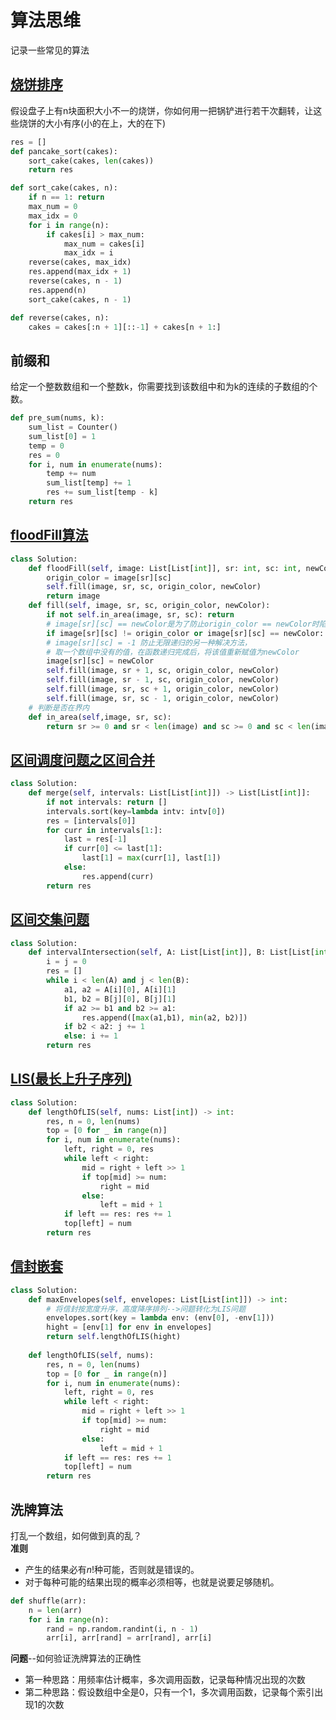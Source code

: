 # 算法思维
记录一些常见的算法

## [烧饼排序](https://leetcode-cn.com/problems/pancake-sorting/comments/)
假设盘子上有n块面积大小不一的烧饼，你如何用一把锅铲进行若干次翻转，让这些烧饼的大小有序(小的在上，大的在下)

```python
res = []
def pancake_sort(cakes):
    sort_cake(cakes, len(cakes))
    return res

def sort_cake(cakes, n):
    if n == 1: return
    max_num = 0
    max_idx = 0
    for i in range(n):
        if cakes[i] > max_num:
            max_num = cakes[i]
            max_idx = i
    reverse(cakes, max_idx)
    res.append(max_idx + 1)
    reverse(cakes, n - 1)
    res.append(n)
    sort_cake(cakes, n - 1)

def reverse(cakes, n):
    cakes = cakes[:n + 1][::-1] + cakes[n + 1:]
```

## 前缀和
给定一个整数数组和一个整数k，你需要找到该数组中和为k的连续的子数组的个数。

```python
def pre_sum(nums, k):
    sum_list = Counter()
    sum_list[0] = 1
    temp = 0
    res = 0
    for i, num in enumerate(nums):
        temp += num
        sum_list[temp] += 1
        res += sum_list[temp - k]
    return res
```

## [floodFill算法](https://leetcode-cn.com/problems/color-fill-lcci/)

```python
class Solution:
    def floodFill(self, image: List[List[int]], sr: int, sc: int, newColor: int) -> List[List[int]]:
        origin_color = image[sr][sc]
        self.fill(image, sr, sc, origin_color, newColor)
        return image
    def fill(self, image, sr, sc, origin_color, newColor):
        if not self.in_area(image, sr, sc): return
        # image[sr][sc] == newColor是为了防止origin_color == newColor时陷入无限递归
        if image[sr][sc] != origin_color or image[sr][sc] == newColor: return
        # image[sr][sc] = -1 防止无限递归的另一种解决方法，
        # 取一个数组中没有的值，在函数递归完成后，将该值重新赋值为newColor
        image[sr][sc] = newColor
        self.fill(image, sr + 1, sc, origin_color, newColor)
        self.fill(image, sr - 1, sc, origin_color, newColor)
        self.fill(image, sr, sc + 1, origin_color, newColor)
        self.fill(image, sr, sc - 1, origin_color, newColor)
    # 判断是否在界内
    def in_area(self,image, sr, sc):
        return sr >= 0 and sr < len(image) and sc >= 0 and sc < len(image[0])
```

## [区间调度问题之区间合并](https://leetcode-cn.com/problems/merge-intervals/)

```python
class Solution:
    def merge(self, intervals: List[List[int]]) -> List[List[int]]:
        if not intervals: return []
        intervals.sort(key=lambda intv: intv[0])
        res = [intervals[0]]
        for curr in intervals[1:]:
            last = res[-1]
            if curr[0] <= last[1]:
                last[1] = max(curr[1], last[1])
            else:
                res.append(curr)
        return res
```

## [区间交集问题](https://leetcode-cn.com/problems/interval-list-intersections/)

```python
class Solution:
    def intervalIntersection(self, A: List[List[int]], B: List[List[int]]) -> List[List[int]]:
        i = j = 0
        res = []
        while i < len(A) and j < len(B):
            a1, a2 = A[i][0], A[i][1]
            b1, b2 = B[j][0], B[j][1]
            if a2 >= b1 and b2 >= a1:
                res.append([max(a1,b1), min(a2, b2)])
            if b2 < a2: j += 1
            else: i += 1
        return res
```

## [LIS(最长上升子序列)](https://leetcode-cn.com/problems/longest-increasing-subsequence/)

```python
class Solution:
    def lengthOfLIS(self, nums: List[int]) -> int:
        res, n = 0, len(nums)
        top = [0 for _ in range(n)]
        for i, num in enumerate(nums):
            left, right = 0, res
            while left < right:
                mid = right + left >> 1
                if top[mid] >= num:
                    right = mid
                else:
                    left = mid + 1
            if left == res: res += 1
            top[left] = num
        return res
```

## [信封嵌套](https://leetcode-cn.com/problems/russian-doll-envelopes/)

```python
class Solution:
    def maxEnvelopes(self, envelopes: List[List[int]]) -> int:
        # 将信封按宽度升序，高度降序排列-->问题转化为LIS问题
        envelopes.sort(key = lambda env: (env[0], -env[1]))
        hight = [env[1] for env in envelopes]
        return self.lengthOfLIS(hight)
    
    def lengthOfLIS(self, nums):
        res, n = 0, len(nums)
        top = [0 for _ in range(n)]
        for i, num in enumerate(nums):
            left, right = 0, res
            while left < right:
                mid = right + left >> 1
                if top[mid] >= num:
                    right = mid
                else:
                    left = mid + 1
            if left == res: res += 1
            top[left] = num
        return res
```

## 洗牌算法
打乱一个数组，如何做到真的乱？\
**准则**
* 产生的结果必有$n!$种可能，否则就是错误的。
* 对于每种可能的结果出现的概率必须相等，也就是说要足够随机。

```python
def shuffle(arr):
    n = len(arr)
    for i in range(n):
        rand = np.random.randint(i, n - 1)
        arr[i], arr[rand] = arr[rand], arr[i]
```
**问题**--如何验证洗牌算法的正确性
* 第一种思路：用频率估计概率，多次调用函数，记录每种情况出现的次数
* 第二种思路：假设数组中全是0，只有一个1，多次调用函数，记录每个索引出现1的次数